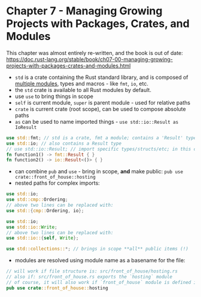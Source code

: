 # Chapter 7 - Managing Growing Projects with Packages, Crates, and Modules
This chapter was almost entirely re-written, and the book is out of date: https://doc.rust-lang.org/stable/book/ch07-00-managing-growing-projects-with-packages-crates-and-modules.html

- `std` is a crate containing the Rust standard library, and is composed of [multiple modules](https://doc.rust-lang.org/std/#modules), types and macros - like `fmt`, `io`, etc. 
- the `std` crate is available to all Rust modules by default.
- use `use` to bring things in scope
- `self` is current module, `super` is parent module - used for relative paths
- `crate` is current crate (root scope), can be used to compose absolute paths
- `as` can be used to name imported things - `use std::io::Result as IoResult`
```rust
use std::fmt; // std is a crate, fmt a module; contains a 'Result' type
use std::io; // also contains a Result type
// use std::io::Result; // import specific types/structs/etc; in this case not recommended - stay explicit about which Result you're reffering to
fn function1() -> fmt::Result { }
fn function2() -> io::Result<()> { }
```
- can combine `pub` and `use` - bring in scope, **and** make public: `pub use crate::front_of_house::hosting`
- nested paths for complex imports:
```rust
use std::io;
use std::cmp::Ordering;
// above two lines can be replaced with:
use std::{cmp::Ordering, io};
```
```rust
use std::io;
use std::io::Write;
// above two lines can be replaced with:
use std::io::{self, Write};
```

```rust
use std::collections::*; // brings in scope **all** public items (!)
```
- modules are resolved using module name as a basename for the file:
```rust
// will work if file structure is: src/front_of_house/hosting.rs
// also if: src/front_of_house.rs exports the `hosting` module
// of course, it will also work if `front_of_house` module is defined in the same file
pub use crate::front_of_house::hosting
```